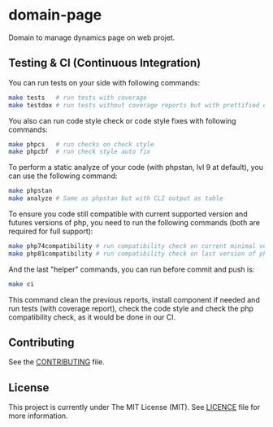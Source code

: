 # domain-page
 Domain to manage dynamics page on web projet.


## Testing & CI (Continuous Integration)

You can run tests on your side with following commands:
```bash
make tests   # run tests with coverage
make testdox # run tests without coverage reports but with prettified output
```

You also can run code style check or code style fixes with following commands:
```bash
make phpcs   # run checks on check style
make phpcbf  # run check style auto fix
```

To perform a static analyze of your code (with phpstan, lvl 9 at default), you can use the following command:
```bash
make phpstan
make analyze # Same as phpstan but with CLI output as table
```

To ensure you code still compatible with current supported version and futures versions of php, you need to
run the following commands (both are required for full support):
```bash
make php74compatibility # run compatibility check on current minimal version of php we support
make php81compatibility # run compatibility check on last version of php we will support in future
```

And the last "helper" commands, you can run before commit and push is:
```bash
make ci
```
This command clean the previous reports, install component if needed and run tests (with coverage report),
check the code style and check the php compatibility check, as it would be done in our CI.

## Contributing

See the [CONTRIBUTING](CONTRIBUTING.md) file.

## License

This project is currently under The MIT License (MIT). See [LICENCE](LICENSE) file for more information.
